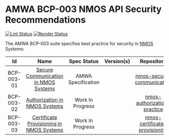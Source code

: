 # AMWA BCP-003 NMOS API Security Recommendations


[![Lint Status](https://github.com/AMWA-TV/nmos-api-security/workflows/Lint/badge.svg)](https://github.com/AMWA-TV/nmos-api-security/actions?query=workflow%3ALint)
[![Render Status](https://github.com/AMWA-TV/nmos-api-security/workflows/Render/badge.svg)](https://github.com/AMWA-TV/nmos-api-security/actions?query=workflow%3ARender)

The AMWA BCP-003 suite specifies best practice for security in [NMOS](https://specs.amwa.tv/nmos) Systems:

Id | Name  | Spec Status | Version(s) | Repository
:--:|:---:|:---:|:---:|:--:
BCP-003-01 | [Secure Communication in NMOS Systems](https://specs.amwa.tv/bcp-003-01) | AMWA Specification | | [nmos-secure-communication](https://github.com/AMWA-TV/nmos-secure-communication)
BCP-003-02 | [Authorization in NMOS Systems](https://specs.amwa.tv/bcp-003-02) | Work In Progress | | [nmos-authorization-practice](https://github.com/AMWA-TV/nmos-authorization-practice)
BCP-003-03 | [Certificate Provisioning in NMOS Systems](https://specs.amwa.tv/bcp-003-03) | Work In Progress | | [nmos-certificate-provisioning](https://github.com/AMWA-TV/nmos-certificate-provisioning)
